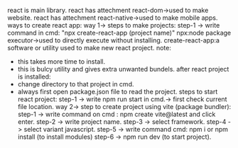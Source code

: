 react is main library.
react has attechment react-dom->used to make website.
react has attechment react-native->used to make mobile apps.
ways to create react app:
way 1->
steps to make projects:
step-1 -> write command in cmd: "npx create-react-app (project name)"
npx:node package executor->used to directly execute without installing.
create-react-app:a software or utility used to make new react project.
note:
- this takes more time to install.
- this is bulcy utility and gives extra unwanted bundels.
after react project is installed:
- change directory to that project in cmd.
- always first open package.json file to read the project.
steps to start react project:
step-1 -> write npm run start in cmd.-> first check current file location.
way 2->
step to create project using vite (package bundler):
step-1 -> write command on cmd : npm create vite@latest and click enter.
step-2 -> write project name.
step-3 -> select framework.
step-4 -> select variant javascript.
step-5 -> write command cmd: npm i or npm install (to install modules)
step-6 -> npm run dev (to start project).
